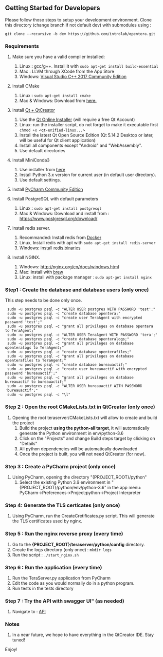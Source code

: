 ## Getting Started for Developers
Please follow those steps to setup your development environment. Clone this directory (change branch if not default dev) with submodules using :

```
git clone --recursive -b dev https://github.com/introlab/opentera.git
```

### Requirements
1.  Make sure you have a valid compiler installed:
    1.  Linux : gcc/g++. Install it with ```sudo apt-get install build-essential```
    2.  Mac : LLVM through XCode from the App Store
    3.  Windows: [Visual Studio C++ 2017 Community Edition](https://visualstudio.microsoft.com/fr/vs/older-downloads/)

2.  Install CMake
    1. Linux : ```sudo apt-get install cmake```
    2. Mac & Windows: Download from [here.](https://cmake.org/download/) 

3.  Install [Qt + QtCreator](https://www.qt.io/)
    1. Use the [Qt Online Installer](https://www.qt.io/download-open-source) (will require a free Qt Account)
    2. Linux: run the installer script, do not forget to make it executable first ```chmod +x <qt-unified-linux...>```
    3. Install the latest Qt Open Source Edition (Qt 5.14.2 Desktop or later, will be useful for Qt client application)
    4. Install all components except "Android" and "WebAssembly".
    5. Use default directories
 
4.  Install MiniConda3
    1. Use installer from [here](https://conda.io/miniconda.html)
    2. Install Python 3.x version for current user (in default user directory).
    3. Use default settings.
    
5.  Install [PyCharm Community Edition](https://www.jetbrains.com/pycharm/)

6.  Install PostgreSQL with default parameters
    1. Linux : ```sudo apt-get install postgresql```
    2. Mac & Windows: Download and install from : https://www.postgresql.org/download/
   
7.  Install redis server. 
    1. Recommanded: Install redis from [Docker](https://hub.docker.com/_/redis)
    2. Linux, Install redis with apt with `sudo apt-get install redis-server`
    3. Windows: install [redis binaries](https://github.com/MicrosoftArchive/redis/releases)
 
8. Install NGINX.
    1. Windows:  http://nginx.org/en/docs/windows.html
    2. Mac: install with [brew](https://brew.sh/index)
    3. Linux: install with package manager : ```sudo apt-get install nginx```

### Step1 : Create the database and database users (only once)
This step needs to be done only once.
   ```
	sudo -u postgres psql -c "ALTER USER postgres WITH PASSWORD 'test';"
	sudo -u postgres psql -c "create database opentera;" 
	sudo -u postgres psql -c "create user TeraAgent with encrypted password 'test';"
	sudo -u postgres psql -c "grant all privileges on database opentera to TeraAgent;"
	sudo -u postgres psql -c "ALTER USER TeraAgent WITH PASSWORD 'tera';"
	sudo -u postgres psql -c "create database openteralogs;"
	sudo -u postgres psql -c "grant all privileges on database openteralogs to TeraAgent;"
	sudo -u postgres psql -c "create database openterafiles;"
	sudo -u postgres psql -c "grant all privileges on database openterafiles to TeraAgent;"
	sudo -u postgres psql -c "create database bureauactif;"
	sudo -u postgres psql -c "create user bureauactif with encrypted password 'bureauactif';"
	sudo -u postgres psql -c "grant all privileges on database bureauactif to bureauactif;"
	sudo -u postgres psql -c "ALTER USER bureauactif WITH PASSWORD 'bureauactif';"
	sudo -u postgres psql -c "\l"
   ```
### Step 2 : Open the root CMakeLists.txt in QtCreator (only once)
1.  Opening the root teraserver/CMakeLists.txt will allow to create and build the project
    1. Build the project **using the python-all target**, it will automatically generate the Python environment in env/python-3.6
    2. Click on the "Projects" and change Build steps target by clicking on "Details"
    2. All python dependencies will be automatically downloaded
    3. Once the project is built, you will not need QtCreator (for now).
   
### Step 3 : Create a PyCharm project (only once)
1.  Using PyCharm, opening the directory "{PROJECT_ROOT}/python"
    1. Select the existing Python 3.6 environment in "{PROJECT_ROOT}/python/env/python-3.6" in the app menu: PyCharm->Preferences->Project:python->Project Interpreter
        
### Step 4: Generate the TLS certicates (only once)
1. Using PyCharm, run the CreateCretificates.py script. This will generate the TLS certificates used by nginx.

### Step 5 : Run the nginx reverse proxy (every time)
1. Go to the **{PROJECT_ROOT}/teraserver/python/config** directory.
2. Create the logs directory (only once) : ```mkdir logs```
3. Run the script : ```./start_nginx.sh```

### Step 6 : Run the application (every time)
1.  Run the TeraServer.py application from PyCharm
2.  Edit the code as you would normally do in a python program.
3.  Run tests in the tests directory

### Step 7 : Try the API with swagger UI" (as needed)
1. Navigate to : [API](https://localhost:40075/doc)

### Notes
1.  In a near future, we hope to have everything in the QtCreator IDE. Stay tuned!

Enjoy!    
